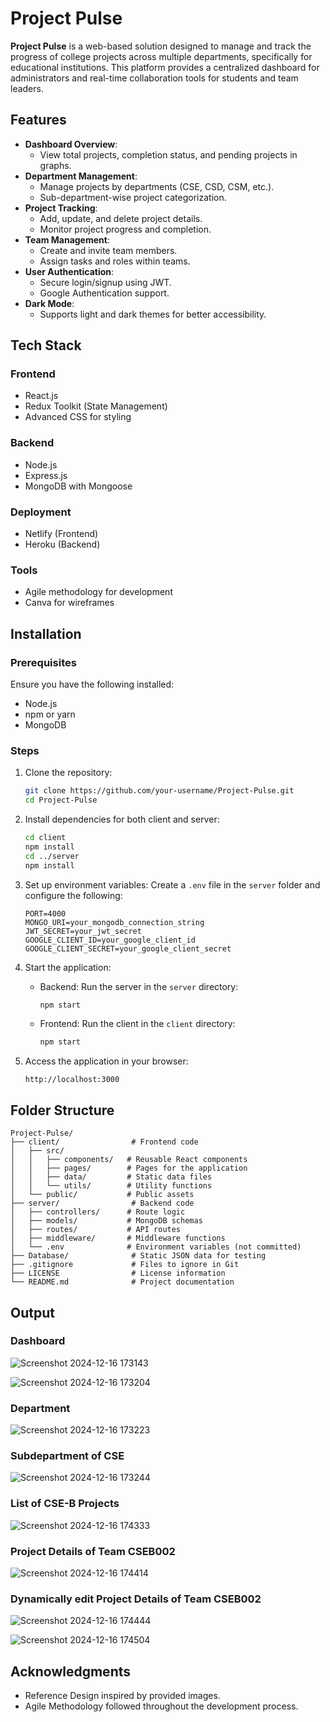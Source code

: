 # Project Pulse


**Project Pulse** is a web-based solution designed to manage and track the progress of college projects across multiple departments, specifically for educational institutions. This platform provides a centralized dashboard for administrators and real-time collaboration tools for students and team leaders.

## Features

- **Dashboard Overview**:
  - View total projects, completion status, and pending projects in graphs.
- **Department Management**:
  - Manage projects by departments (CSE, CSD, CSM, etc.).
  - Sub-department-wise project categorization.
- **Project Tracking**:
  - Add, update, and delete project details.
  - Monitor project progress and completion.
- **Team Management**:
  - Create and invite team members.
  - Assign tasks and roles within teams.
- **User Authentication**:
  - Secure login/signup using JWT.
  - Google Authentication support.
- **Dark Mode**:
  - Supports light and dark themes for better accessibility.

## Tech Stack

### Frontend
- React.js
- Redux Toolkit (State Management)
- Advanced CSS for styling

### Backend
- Node.js
- Express.js
- MongoDB with Mongoose

### Deployment
- Netlify (Frontend)
- Heroku (Backend)

### Tools
- Agile methodology for development
- Canva for wireframes

## Installation

### Prerequisites
Ensure you have the following installed:
- Node.js
- npm or yarn
- MongoDB

### Steps

1. Clone the repository:
   ```bash
   git clone https://github.com/your-username/Project-Pulse.git
   cd Project-Pulse
   ```

2. Install dependencies for both client and server:
   ```bash
   cd client
   npm install
   cd ../server
   npm install
   ```

3. Set up environment variables:
   Create a `.env` file in the `server` folder and configure the following:
   ```env
   PORT=4000
   MONGO_URI=your_mongodb_connection_string
   JWT_SECRET=your_jwt_secret
   GOOGLE_CLIENT_ID=your_google_client_id
   GOOGLE_CLIENT_SECRET=your_google_client_secret
   ```

4. Start the application:
   - Backend: Run the server in the `server` directory:
     ```bash
     npm start
     ```
   - Frontend: Run the client in the `client` directory:
     ```bash
     npm start
     ```

5. Access the application in your browser:
   ```
   http://localhost:3000
   ```

## Folder Structure

```
Project-Pulse/
├── client/                # Frontend code
│   ├── src/
│   │   ├── components/   # Reusable React components
│   │   ├── pages/        # Pages for the application
│   │   ├── data/         # Static data files
│   │   └── utils/        # Utility functions
│   └── public/           # Public assets
├── server/                # Backend code
│   ├── controllers/      # Route logic
│   ├── models/           # MongoDB schemas
│   ├── routes/           # API routes
│   ├── middleware/       # Middleware functions
│   └── .env              # Environment variables (not committed)
├── Database/              # Static JSON data for testing
├── .gitignore             # Files to ignore in Git
├── LICENSE                # License information
└── README.md              # Project documentation
```

## Output

### Dashboard

![Screenshot 2024-12-16 173143](https://github.com/user-attachments/assets/7015bd96-5f3f-4774-85bd-473f581f4dc8)

![Screenshot 2024-12-16 173204](https://github.com/user-attachments/assets/c00494f0-7cb6-46b5-8036-8d0f55f35692)


### Department

![Screenshot 2024-12-16 173223](https://github.com/user-attachments/assets/5f261a1e-4378-4eea-9cee-5f8f02e290fb)

### Subdepartment of CSE

![Screenshot 2024-12-16 173244](https://github.com/user-attachments/assets/f8eb02ec-0b8f-4894-88e0-3262523b659a)

### List of CSE-B Projects

![Screenshot 2024-12-16 174333](https://github.com/user-attachments/assets/2144a35f-2734-4f6a-9729-b3394c14c43e)

### Project Details of Team CSEB002

![Screenshot 2024-12-16 174414](https://github.com/user-attachments/assets/b9574e46-c725-4650-891a-80b42786c1e8)

### Dynamically edit Project Details of Team CSEB002

![Screenshot 2024-12-16 174444](https://github.com/user-attachments/assets/69ca2741-1d50-4c00-9ad4-68ce4706ddc8)

![Screenshot 2024-12-16 174504](https://github.com/user-attachments/assets/8fc0c6a2-f54b-49cd-9596-d1bac96ba6d5)






## Acknowledgments

- Reference Design inspired by provided images.
- Agile Methodology followed throughout the development process.
